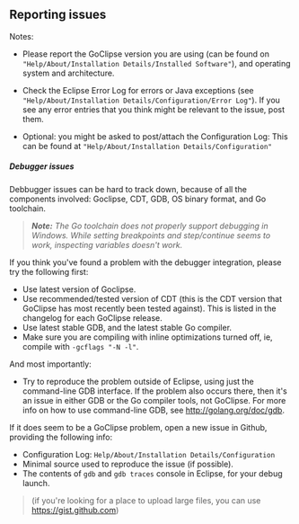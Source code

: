 ## Reporting issues

 Notes:

 * Please report the GoClipse version you are using (can be found on `"Help/About/Installation Details/Installed Software"`), and operating system and architecture.
 * Check the Eclipse Error Log for errors or Java exceptions (see 
 `"Help/About/Installation Details/Configuration/Error Log"`). 
 If you see any error entries that you think might be relevant to the issue, post them.

 * Optional: you might be asked to post/attach the Configuration Log: This can be found at `"Help/About/Installation Details/Configuration"`

##### Debugger issues

Debbugger issues can be hard to track down, because of all the components involved: Goclipse, CDT, GDB, OS binary format, and Go toolchain.

> _**Note:** The Go toolchain does not properly support debugging in Windows. While setting breakpoints and step/continue seems to work, inspecting variables doesn't work._

If you think you've found a problem with the debugger integration, please try the following first:
 * Use latest version of Goclipse.
 * Use recommended/tested version of CDT (this is the CDT version that GoClipse has most recently been tested against). This is listed in the changelog for each GoClipse release.
 * Use latest stable GDB, and the latest stable Go compiler.
 * Make sure you are compiling with inline optimizations turned off, ie, compile with `-gcflags "-N -l"`.

And most importantly: 
 * Try to reproduce the problem outside of Eclipse, using just the command-line GDB interface. If the problem also occurs there, then it's an issue in either GDB or the Go compiler tools, not GoClipse. For more info on how to use command-line GDB, see http://golang.org/doc/gdb.

If it does seem to be a GoClipse problem, open a new issue in Github, providing the following info:
 * Configuration Log: `Help/About/Installation Details/Configuration`
 * Minimal source used to reproduce the issue (if possible).
 * The contents of `gdb` and `gdb traces` console in Eclipse, for your debug launch. 

> (if you're looking for a place to upload large files, you can use https://gist.github.com)
